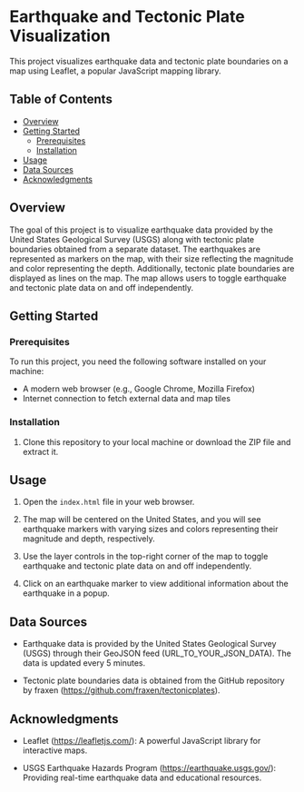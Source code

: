 # Earthquake and Tectonic Plate Visualization

This project visualizes earthquake data and tectonic plate boundaries on a map using Leaflet, a popular JavaScript mapping library.

## Table of Contents

- [Overview](#overview)
- [Getting Started](#getting-started)
  - [Prerequisites](#prerequisites)
  - [Installation](#installation)
- [Usage](#usage)
- [Data Sources](#data-sources)
- [Acknowledgments](#acknowledgments)

## Overview

The goal of this project is to visualize earthquake data provided by the United States Geological Survey (USGS) along with tectonic plate boundaries obtained from a separate dataset. The earthquakes are represented as markers on the map, with their size reflecting the magnitude and color representing the depth. Additionally, tectonic plate boundaries are displayed as lines on the map. The map allows users to toggle earthquake and tectonic plate data on and off independently.

## Getting Started

### Prerequisites

To run this project, you need the following software installed on your machine:

- A modern web browser (e.g., Google Chrome, Mozilla Firefox)
- Internet connection to fetch external data and map tiles

### Installation

1. Clone this repository to your local machine or download the ZIP file and extract it.

## Usage

1. Open the `index.html` file in your web browser.

2. The map will be centered on the United States, and you will see earthquake markers with varying sizes and colors representing their magnitude and depth, respectively.

3. Use the layer controls in the top-right corner of the map to toggle earthquake and tectonic plate data on and off independently.

4. Click on an earthquake marker to view additional information about the earthquake in a popup.

## Data Sources

- Earthquake data is provided by the United States Geological Survey (USGS) through their GeoJSON feed (URL_TO_YOUR_JSON_DATA). The data is updated every 5 minutes.

- Tectonic plate boundaries data is obtained from the GitHub repository by fraxen (https://github.com/fraxen/tectonicplates).

## Acknowledgments

- Leaflet (https://leafletjs.com/): A powerful JavaScript library for interactive maps.

- USGS Earthquake Hazards Program (https://earthquake.usgs.gov/): Providing real-time earthquake data and educational resources.
